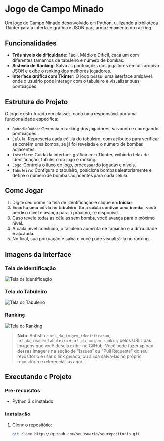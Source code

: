 # Jogo de Campo Minado

Um jogo de Campo Minado desenvolvido em Python, utilizando a biblioteca Tkinter para a interface gráfica e JSON para armazenamento do ranking.

## Funcionalidades

- **Três níveis de dificuldade**: Fácil, Médio e Difícil, cada um com diferentes tamanhos de tabuleiro e número de bombas.
- **Sistema de Ranking**: Salva as pontuações dos jogadores em um arquivo JSON e exibe o ranking dos melhores jogadores.
- **Interface gráfica com Tkinter**: O jogo possui uma interface amigável, onde o usuário pode interagir com o tabuleiro e visualizar suas pontuações.

## Estrutura do Projeto

O jogo é estruturado em classes, cada uma responsável por uma funcionalidade específica:

- `BancoDeDados`: Gerencia o ranking dos jogadores, salvando e carregando pontuações.
- `Celula`: Representa cada célula do tabuleiro, com atributos para verificar se contém uma bomba, se já foi revelada e o número de bombas adjacentes.
- `Interface`: Cuida da interface gráfica com Tkinter, exibindo telas de identificação, tabuleiro do jogo e ranking.
- `Jogo`: Controla o fluxo do jogo, processando jogadas e níveis.
- `Tabuleiro`: Configura o tabuleiro, posiciona bombas aleatoriamente e define o número de bombas adjacentes para cada célula.

## Como Jogar

1. Digite seu nome na tela de identificação e clique em **Iniciar**.
2. Escolha uma célula no tabuleiro. Se a célula contiver uma bomba, você perde o nível e avança para o próximo, se disponível.
3. Caso revele todas as células sem bomba, você avança para o próximo nível.
4. A cada nível concluído, o tabuleiro aumenta de tamanho e a dificuldade é ajustada.
5. No final, sua pontuação é salva e você pode visualizá-la no ranking.

## Imagens da Interface

### Tela de Identificação
![Tela de Identificação](url_da_imagem_identificacao)

### Tela do Tabuleiro
![Tela do Tabuleiro](url_da_imagem_tabuleiro)

### Ranking
![Tela do Ranking](url_da_imagem_ranking)

> **Nota**: Substitua `url_da_imagem_identificacao`, `url_da_imagem_tabuleiro` e `url_da_imagem_ranking` pelos URLs das imagens que você deseja exibir no GitHub. Você pode fazer upload dessas imagens na seção de "Issues" ou "Pull Requests" do seu repositório e usar o link gerado, ou ainda salvá-las no próprio repositório e referenciá-las aqui.

## Executando o Projeto

### Pré-requisitos

- Python 3.x instalado.

### Instalação

1. Clone o repositório:
   ```bash
   git clone https://github.com/seuusuario/seurepositorio.git
